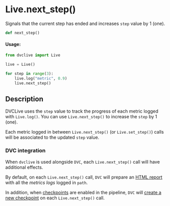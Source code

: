 # Live.next_step()

Signals that the current step has ended and increases `step` value by 1 (one).

```py
def next_step()
```

#### Usage:

```py
from dvclive import Live

live = Live()

for step in range(3):
    live.log("metric", 0.9)
    live.next_step()
```

## Description

DVCLive uses the `step` value to track the progress of each metric logged with
`Live.log()`. You can use `Live.next_step()` to increase the `step` by 1 (one).

Each metric logged in between `Live.next_step()` (or `Live.set_step()`) calls
will be associated to the updated `step` value.

### DVC integration

When `dvclive` is used alongside `DVC`, each `Live.next_step()` call will have
additional effects.

By default, on each `Live.next_step()` call, `DVC` will prepare an
[HTML report](/doc/dvclive/dvclive-with-dvc#html-report) with all the _metrics
logs_ logged in `path`.

In addition, when
[checkpoints](/doc/user-guide/experiment-management/checkpoints) are enabled in
the <abbr>pipeline</abbr>, `DVC` will
[create a new checkpoint](/doc/dvclive/dvclive-with-dvc#checkpoints) on each
`Live.next_step()` call.
